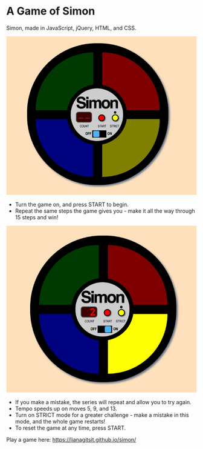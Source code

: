 # A Game of Simon

Simon, made in JavaScript, jQuery, HTML, and CSS.

![Simon game turned off](images/simon-off.png)

* Turn the game on, and press START to begin.
* Repeat the same steps the game gives you - make it all the way through 15 steps and win!

![Simon game turned on with yellow button lit](images/simon-on.png)

* If you make a mistake, the series will repeat and allow you to try again.
* Tempo speeds up on moves 5, 9, and 13.
* Turn on STRICT mode for a greater challenge - make a mistake in this mode, and the whole game restarts!
* To reset the game at any time, press START.

Play a game here: https://lianagitsit.github.io/simon/